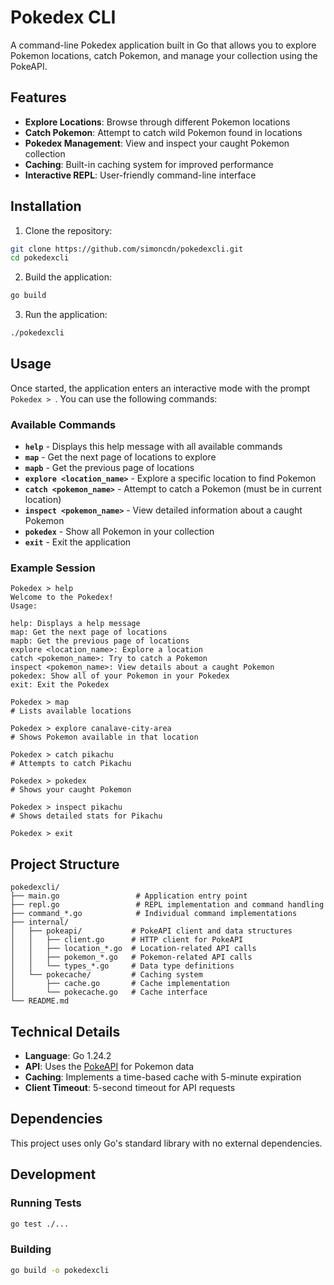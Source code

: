 # Pokedex CLI

A command-line Pokedex application built in Go that allows you to explore Pokemon locations, catch Pokemon, and manage your collection using the PokeAPI.

## Features

- **Explore Locations**: Browse through different Pokemon locations
- **Catch Pokemon**: Attempt to catch wild Pokemon found in locations
- **Pokedex Management**: View and inspect your caught Pokemon collection
- **Caching**: Built-in caching system for improved performance
- **Interactive REPL**: User-friendly command-line interface

## Installation

1. Clone the repository:
```bash
git clone https://github.com/simoncdn/pokedexcli.git
cd pokedexcli
```

2. Build the application:
```bash
go build
```

3. Run the application:
```bash
./pokedexcli
```

## Usage

Once started, the application enters an interactive mode with the prompt `Pokedex > `. You can use the following commands:

### Available Commands

- **`help`** - Displays this help message with all available commands
- **`map`** - Get the next page of locations to explore
- **`mapb`** - Get the previous page of locations
- **`explore <location_name>`** - Explore a specific location to find Pokemon
- **`catch <pokemon_name>`** - Attempt to catch a Pokemon (must be in current location)
- **`inspect <pokemon_name>`** - View detailed information about a caught Pokemon
- **`pokedex`** - Show all Pokemon in your collection
- **`exit`** - Exit the application

### Example Session

```
Pokedex > help
Welcome to the Pokedex!
Usage:

help: Displays a help message
map: Get the next page of locations
mapb: Get the previous page of locations
explore <location_name>: Explore a location
catch <pokemon_name>: Try to catch a Pokemon
inspect <pokemon_name>: View details about a caught Pokemon
pokedex: Show all of your Pokemon in your Pokedex
exit: Exit the Pokedex

Pokedex > map
# Lists available locations

Pokedex > explore canalave-city-area
# Shows Pokemon available in that location

Pokedex > catch pikachu
# Attempts to catch Pikachu

Pokedex > pokedex
# Shows your caught Pokemon

Pokedex > inspect pikachu
# Shows detailed stats for Pikachu

Pokedex > exit
```

## Project Structure

```
pokedexcli/
├── main.go                 # Application entry point
├── repl.go                 # REPL implementation and command handling
├── command_*.go            # Individual command implementations
├── internal/
│   ├── pokeapi/           # PokeAPI client and data structures
│   │   ├── client.go      # HTTP client for PokeAPI
│   │   ├── location_*.go  # Location-related API calls
│   │   ├── pokemon_*.go   # Pokemon-related API calls
│   │   └── types_*.go     # Data type definitions
│   └── pokecache/         # Caching system
│       ├── cache.go       # Cache implementation
│       └── pokecache.go   # Cache interface
└── README.md
```

## Technical Details

- **Language**: Go 1.24.2
- **API**: Uses the [PokeAPI](https://pokeapi.co/) for Pokemon data
- **Caching**: Implements a time-based cache with 5-minute expiration
- **Client Timeout**: 5-second timeout for API requests

## Dependencies

This project uses only Go's standard library with no external dependencies.

## Development

### Running Tests

```bash
go test ./...
```

### Building

```bash
go build -o pokedexcli
```
